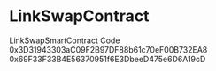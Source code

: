 # LinkSwapContract
LinkSwapSmartContract Code
0x3D31943303aC09F2B97DF88b61c70eF00B732EA8
0x69F33F33B4E56370951f6E3DbeeD475e6D6A19cD
